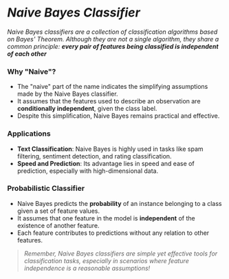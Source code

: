 # _Naive Bayes Classifier_

_Naive Bayes classifiers are a collection of classification algorithms based on Bayes' Theorem. Although they are not a single algorithm, they share a common principle: **every pair of features being classified is independent of each other**_

### Why "Naive"?
- The "naive" part of the name indicates the simplifying assumptions made by the Naive Bayes classifier.
- It assumes that the features used to describe an observation are **conditionally independent**, given the class label.
- Despite this simplification, Naive Bayes remains practical and effective.

### Applications
- **Text Classification**: Naive Bayes is highly used in tasks like spam filtering, sentiment detection, and rating classification.
- **Speed and Prediction**: Its advantage lies in speed and ease of prediction, especially with high-dimensional data.

### Probabilistic Classifier
- Naive Bayes predicts the **probability** of an instance belonging to a class given a set of feature values.
- It assumes that one feature in the model is **independent** of the existence of another feature.
- Each feature contributes to predictions without any relation to other features.

> _Remember, Naive Bayes classifiers are simple yet effective tools for classification tasks, especially in scenarios where feature independence is a reasonable assumptions!_
